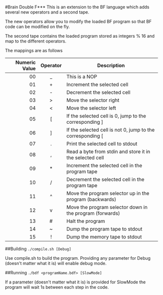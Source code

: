 #Brain Double F\*\*\*
This is an extension to the BF language which adds several new operators and a second tape.

The new operators allow you to modify the loaded BF program so that BF code can be modified on the fly.

The second tape contains the loaded program stored as integers % 16 and map to the different operators.

The mappings are as follows

|Numeric Value  | Operator | Description |
|--------------:|:--------:|-------------|
| 00 | _ | This is a NOP |
| 01 | + | Increment the selected cell |
| 02 | - | Decrement the selected cell |
| 03 | > | Move the selector right |
| 04 | < | Move the selector left |
| 05 | \[ | If the selected cell is 0, jump to the corresponding \] |
| 06 | \] | If the selected cell is not 0, jump to the corresponding \[ |
| 07 | . | Print the selected cell to stdout |
| 08 | , | Read a byte from stdin and store it in the selected cell |
| 09 | * | Increment the selected cell in the program tape |
| 10 | / | Decrement the selected cell in the program tape |
| 11 | ^ | Move the program selector up in the program (backwards) |
| 12 | v | Move the program selector down in the program (forwards) |
| 13 | # | Halt the program
| 14 | ~ | Dump the program tape to stdout
| 15 | ! | Dump the memory tape to stdout

##Building
`./compile.sh [Debug]`

Use compile.sh to build the program. Providing any parameter for Debug (doesn't matter what it is) will enable debug mode.

##Running
`./bdf <programName.bdf> [SlowMode]`

If a parameter (doesn't matter what it is) is provided for SlowMode the program will wait 1s between each step in the code.
